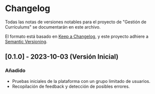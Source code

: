 # Changelog

Todas las notas de versiones notables para el proyecto de "Gestión de Currículums" se documentarán en este archivo.

El formato está basado en [Keep a Changelog](https://keepachangelog.com/en/1.0.0/), y este proyecto adhiere a [Semantic Versioning](https://semver.org/spec/v2.0.0.html).

## [0.1.0] - 2023-10-03 (Versión Inicial)

### Añadido

- Pruebas iniciales de la plataforma con un grupo limitado de usuarios.
- Recopilación de feedback y detección de posibles errores.


